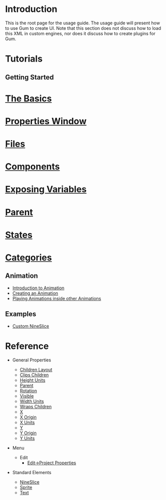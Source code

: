 # Introduction 

This is the root page for the usage guide.  The usage guide will present how to use Gum to create UI.  Note that this section does not discuss how to load this XML in custom engines, nor does it discuss how to create plugins for Gum.

# Tutorials
## Getting Started
# [The Basics](Usage-Guide-_-The-Basics)
# [Properties Window](Usage-Guide-_-Properties-Window)
# [Files](Usage-Guide-_-Files)
# [Components](Usage-Guide-_-Components)
# [Exposing Variables](Usage-Guide-_-Exposing-Variables)
# [Parent](Usage-Guide-_-Parent)
# [States](Usage-Guide-_-States)
# [Categories](Usage-Guide-_-State-Categories)

## Animation
* [Introduction to Animation ](-Usage-Guide-_-Introduction-to-Animation)
* [Creating an Animation](-Usage-Guide_-Creating-an-Animation)
* [Playing Animations inside other Animations ](-Usage-Guide_-Playing-Animations-inside-other-Animations)

## Examples
* [Custom NineSlice](Usage-Guide-_-Custom-NineSlice)

# Reference

* General Properties
	* [Children Layout](Children-Layout)
	* [Clips Children](Clips-Children)
	* [Height Units](Height-Units)
	* [Parent](Parent)
	* [Rotation](Rotation)
	* [Visible](Visible)
	* [Width Units](Width-Units)
	* [Wraps Children](Wraps-Children)
	* [X](X)
	* [X Origin](X-Origin)
	* [X Units](X-Units)
	* [Y](Y)
	* [Y Origin](Y-Origin)
	* [Y Units](Y-Units)

* Menu
	* Edit
		* [Edit->Project Properties](Edit-_Project-Properties)


* Standard Elements
	* [NineSlice](NineSlice)
	* [Sprite](Sprite)
	* [Text](Text)